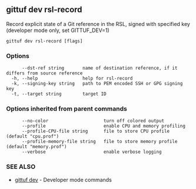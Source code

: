 ## gittuf dev rsl-record

Record explicit state of a Git reference in the RSL, signed with specified key (developer mode only, set GITTUF_DEV=1)

```
gittuf dev rsl-record [flags]
```

### Options

```
      --dst-ref string       name of destination reference, if it differs from source reference
  -h, --help                 help for rsl-record
  -k, --signing-key string   path to PEM encoded SSH or GPG signing key
  -t, --target string        target ID
```

### Options inherited from parent commands

```
      --no-color                     turn off colored output
      --profile                      enable CPU and memory profiling
      --profile-CPU-file string      file to store CPU profile (default "cpu.prof")
      --profile-memory-file string   file to store memory profile (default "memory.prof")
      --verbose                      enable verbose logging
```

### SEE ALSO

* [gittuf dev](gittuf_dev.md)	 - Developer mode commands

